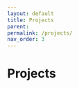 ```yaml
---
layout: default
title: Projects
parent:
permalink: /projects/
nav_order: 3
---
```


<h1>Projects</h1>

